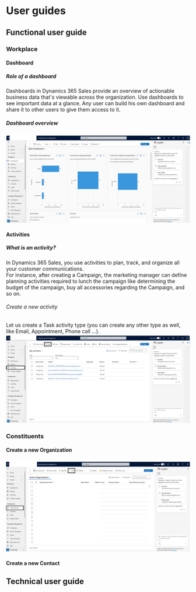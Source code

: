 # User guides

## Functional user guide

### Workplace 

#### Dashboard

##### Role of a dashboard
Dashboards in Dynamics 365 Sales provide an overview of actionable business data that's viewable across the organization. Use dashboards to see important data at a glance. 
Any user can build his own dashboard and share it to other users to give them access to it. 

##### Dashboard overview
![](images/fug1.png) 


#### Activities

##### What is an activity?
In Dynamics 365 Sales, you use activities to plan, track, and organize all your customer communications.  
For instance, after creating a Campaign, the marketing manager can define planning activities required to lunch the campaign like determining the budget of the campaign, buy all accessories regarding the Campaign, and so on. 

###### Create a new activity
Let us create a Task activity type (you can create any other type as well, like Email, Appointment, Phone call …). 
![](images/fug2.png) 

### Constituents 

#### Create a new Organization
![](images/fug3.png) 

#### Create a new Contact


## Technical user guide
